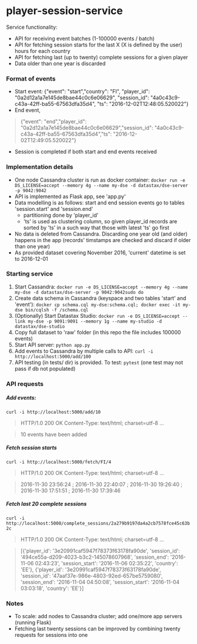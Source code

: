 # player-session-service

Service functionality:
* API for receiving event batches (1-100000 events / batch)
* API for fetching session starts for the last X (X is defined by the user) hours for each country
* API for fetching last (up to twenty) complete sessions for a given player
* Data older than one year is discarded

### Format of events
* Start event:
{"event": "start","country": "FI", "player_id": "0a2d12a1a7e145de8bae44c0c6e06629", "session_id": "4a0c43c9-c43a-42ff-ba55-67563dfa35d4", "ts": "2016-12-02T12:48:05.520022"}
* End event,
> {"event": "end","player_id": "0a2d12a1a7e145de8bae44c0c6e06629","session_id": "4a0c43c9-c43a-42ff-ba55-67563dfa35d4","ts": "2016-12-02T12:49:05.520022"}
* Session is completed if both start and end events received


### Implementation details
* One node Cassandra cluster is run as docker container: `docker run -e DS_LICENSE=accept --memory 4g --name my-dse -d datastax/dse-server -p 9042:9042`
* API is implemented as Flask app, see 'app.py'
* Data modelling is as follows: start and end session events go to tables 'session.start' and 'session.end'
    * partitioning done by 'player_id'
    * 'ts' is used as clustering column, so given player_id records are sorted by 'ts' in a such way that those with latest 'ts' go first
* No data is deleted from Cassandra. Discarding one year old (and older) happens in the app (records' timstamps are checked and discard if older than one year)
* As provided dataset covering November 2016, 'current' datetime is set to 2016-12-01


### Starting service
1. Start Cassandra: `docker run -e DS_LICENSE=accept --memory 4g --name my-dse -d datastax/dse-server -p 9042:9042sudo do`
2. Create data schema in Cassandra (keyspace and two tables 'start' and 'event'): `docker cp schema.cql my-dse:schema.cql; docker exec -it my-dse bin/cqlsh -f /schema.cql`
3. (Optionally) Start Datastax Studio: `docker run -e DS_LICENSE=accept --link my-dse -p 9091:9091 --memory 1g --name my-studio -d datastax/dse-studio`
4. Copy full dataset to 'raw' folder (in this repo the file includes 100000 events)
5. Start API server: `python app.py`
6. Add events to Cassandra by multiple calls to API: `curl -i http://localhost:5000/add/100`
7. API testing (in tests/ dir) is provided. To test: `pytest` (one test may not pass if db not populated)

### API requests
##### Add events: 
`curl -i http://localhost:5000/add/10`
>HTTP/1.0 200 OK
>Content-Type: text/html; charset=utf-8
>...

>10 events have been added

##### Fetch session starts
`curl -i http://localhost:5000/fetch/FI/4`
>HTTP/1.0 200 OK
>Content-Type: text/html; charset=utf-8
>...

>2016-11-30 23:56:24 ; 2016-11-30 22:40:07 ; 2016-11-30 19:26:40 ; 2016-11-30 17:51:51 ; 2016-11-30 17:39:46

##### Fetch last 20 complete sessions
`curl -i http://localhost:5000/complete_sessions/2a279b9197da4a2cb7578fce45c63b2c`
>HTTP/1.0 200 OK
>Content-Type: text/html; charset=utf-8
>...

>[{'player_id': '3e20991caf5947f78373f63178fa90de', 'session_id': '494ce55a-d209-4023-b3c2-145078607968', 'session_end': '2016-11-06 02:43:23', 'session_start': '2016-11-06 02:35:22', 'country': 'EE'}, {'player_id': '3e20991caf5947f78373f63178fa90de', 'session_id': '47aaf37e-986e-4803-92ed-657be5759080', 'session_end': '2016-11-04 04:50:08', 'session_start': '2016-11-04 03:03:18', 'country': 'EE'}]

### Notes
* To scale: add nodes to Cassandra cluster; add one/more app servers (running Flask)
* Fetching last twenty sessions can be improved by combining twenty requests for sessions into one
